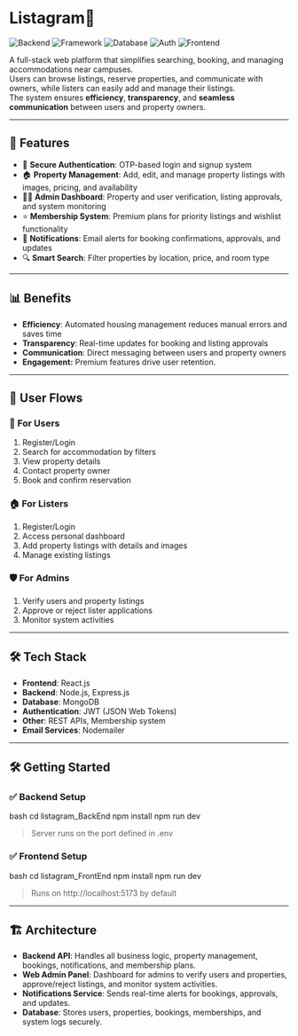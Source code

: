 # Listagram🏡

![Backend](https://img.shields.io/badge/Backend-Node.js-43853D?style=flat)
![Framework](https://img.shields.io/badge/Framework-Express-000000?style=flat)
![Database](https://img.shields.io/badge/Database-MongoDB-47A248?style=flat)
![Auth](https://img.shields.io/badge/Auth-JWT-orange?style=flat)
![Frontend](https://img.shields.io/badge/Frontend-React%20(TypeScript)-61DAFB?style=flat)

A full-stack web platform that simplifies searching, booking, and managing accommodations near campuses.  
Users can browse listings, reserve properties, and communicate with owners, while listers can easily add and manage their listings.  
The system ensures **efficiency**, **transparency**, and **seamless communication** between users and property owners.  

---

## 🚀 Features

- 🔐 **Secure Authentication**: OTP-based login and signup system  
- 🏠 **Property Management**: Add, edit, and manage property listings with images, pricing, and availability  
- 👨‍💼 **Admin Dashboard**: Property and user verification, listing approvals, and system monitoring  
- ⭐ **Membership System**: Premium plans for priority listings and wishlist functionality  
- 📩 **Notifications**: Email alerts for booking confirmations, approvals, and updates  
- 🔍 **Smart Search**: Filter properties by location, price, and room type  

---

## 📊 Benefits

- **Efficiency**: Automated housing management reduces manual errors and saves time  
- **Transparency**: Real-time updates for booking and listing approvals  
- **Communication**: Direct messaging between users and property owners  
- **Engagement:** Premium features drive user retention.

---

## 🔄 User Flows

### 👤 For Users
1. Register/Login  
2. Search for accommodation by filters  
3. View property details  
4. Contact property owner  
5. Book and confirm reservation  

### 🏠 For Listers
1. Register/Login  
2. Access personal dashboard  
3. Add property listings with details and images  
4. Manage existing listings  

### 🛡️ For Admins
1. Verify users and property listings  
2. Approve or reject lister applications  
3. Monitor system activities  

---

## 🛠️ Tech Stack

- **Frontend**: React.js  
- **Backend**: Node.js, Express.js  
- **Database**: MongoDB  
- **Authentication**: JWT (JSON Web Tokens)  
- **Other**: REST APIs, Membership system
- **Email Services**: Nodemailer 

---

 ## 🛠 Getting Started

### ✅ Backend Setup
bash
cd listagram_BackEnd
npm install
npm run dev

> Server runs on the port defined in .env

### ✅ Frontend Setup
bash
cd listagram_FrontEnd
npm install
npm run dev

> Runs on http://localhost:5173 by default

---

## 🏗 Architecture

- **Backend API**: Handles all business logic, property management, bookings, notifications, and membership plans.  
- **Web Admin Panel**: Dashboard for admins to verify users and properties, approve/reject listings, and monitor system activities.  
- **Notifications Service**: Sends real-time alerts for bookings, approvals, and updates.  
- **Database**: Stores users, properties, bookings, memberships, and system logs securely.  

